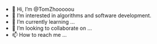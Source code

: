 - 👋 Hi, I’m @TomZhooooou
- 👀 I’m interested in algorithms and software development.
- 🌱 I’m currently learning ...
- 💞️ I’m looking to collaborate on ...
- 📫 How to reach me ...

<!---
TomZhooooou/TomZhooooou is a ✨ special ✨ repository because its `README.md` (this file) appears on your GitHub profile.
You can click the Preview link to take a look at your changes.
--->
